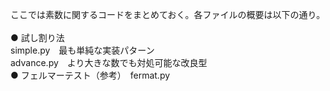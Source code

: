 ここでは素数に関するコードをまとめておく。各ファイルの概要は以下の通り。\
\
● 試し割り法\
simple.py　最も単純な実装パターン\
advance.py　より大きな数でも対処可能な改良型
\
● フェルマーテスト（参考）　fermat.py

